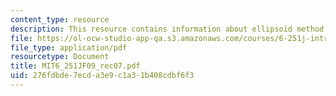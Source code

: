 ```yaml
---
content_type: resource
description: This resource contains information about ellipsoid method.
file: https://ol-ocw-studio-app-qa.s3.amazonaws.com/courses/6-251j-introduction-to-mathematical-programming-fall-2009/276fdbde7ecda3e9c1a31b408cdbf6f3_MIT6_251JF09_rec07.pdf
file_type: application/pdf
resourcetype: Document
title: MIT6_251JF09_rec07.pdf
uid: 276fdbde-7ecd-a3e9-c1a3-1b408cdbf6f3
---
```


